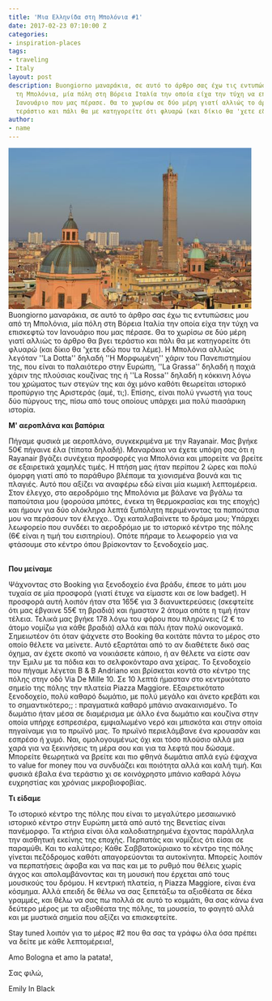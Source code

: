 ```yaml
---
title: 'Μια Ελληνίδα στη Μπολόνια #1'
date: 2017-02-23 07:10:00 Z
categories:
- inspiration-places
tags:
- traveling
- Italy
layout: post
description: Buongiorno μαναράκια, σε αυτό το άρθρο σας έχω τις εντυπώσεις μου από
  τη Μπολόνια, μία πόλη στη Βόρεια Ιταλία την οποία είχα την τύχη να επισκεφτώ τον
  Ιανουάριο που μας πέρασε. Θα το χωρίσω σε δύο μέρη γιατί αλλιώς το άρθρο θα βγει
  τεράστιο και πάλι θα με κατηγορείτε ότι φλυαρώ (και δίκιο θα 'χετε εδώ που τα λέμε).
author:
- name
---
```


![](/uploads/versions/traveling---x----480-318x---.jpg)Buongiorno μαναράκια, σε αυτό το άρθρο σας έχω τις εντυπώσεις μου από τη Μπολόνια, μία πόλη στη Βόρεια Ιταλία την οποία είχα την τύχη να επισκεφτώ τον Ιανουάριο που μας πέρασε. Θα το χωρίσω σε δύο μέρη γιατί αλλιώς το άρθρο θα βγει τεράστιο και πάλι θα με κατηγορείτε ότι φλυαρώ (και δίκιο θα 'χετε εδώ που τα λέμε). Η Μπολόνια αλλιώς λεγόταν ''La Dotta'' δηλαδή ''Η Μορφωμένη'' χάριν του Πανεπιστημίου της, που είναι το παλαιότερο στην Ευρώπη, ''La Grassa'' δηλαδή η παχιά χάριν της πλούσιας κουζίνας της ή ''La Rossa'' δηλαδή η κόκκινη λόγω του χρώματος των στεγών της και όχι μόνο καθότι θεωρείται ιστορικό προπύργιο της Αριστεράς (αμέ, τι;). Επίσης, είναι πολύ γνωστή για τους δύο πύργους της, πίσω από τους οποίους υπάρχει μια πολύ πιασάρικη ιστορία.

**Μ' αεροπλάνα και βαπόρια**

Πήγαμε φυσικά με αεροπλάνο, συγκεκριμένα με την Rayanair. Μας βγήκε 50€ πήγαινε έλα (τίποτα δηλαδή). Μαναράκια να έχετε υπόψη σας ότι η Rayanair βγάζει συνέχεια προσφορές για Μπολόνια και μπορείτε να βρείτε σε εξαιρετικά χαμηλές τιμές. Η πτήση μας ήταν περίπου 2 ώρες και πολύ όμορφη γιατί από το παράθυρο βλέπαμε τα χιονισμένα βουνά και τις πλαγιές. Αυτό που αξίζει να αναφέρω εδώ είναι μία κωμική λεπτομέρεια. Στον έλεγχο, στο αεροδρόμιο της Μπολόνια με βάλανε να βγάλω τα παπούτσια μου (φορούσα μπότες, ένεκα τη θερμοκρασίας και της εποχής) και ήμουν για δύο ολόκληρα λεπτά ξυπόλητη περιμένοντας τα παπούτσια μου να περάσουν τον έλεγχο.. Όχι καταλαβαίνετε το δράμα μου; Υπάρχει λεωφορείο που συνδέει το αεροδρόμιο με το ιστορικό κέντρο της πόλης (6€ είναι η τιμή του εισιτηρίου). Οπότε πήραμε το λεωφορείο για να φτάσουμε στο κέντρο όπου βρίσκονταν το ξενοδοχείο μας.

<br>**Που μείναμε**

Ψάχνοντας στο Booking για ξενοδοχείο ένα βράδυ, έπεσε το μάτι μου τυχαία σε μία προσφορά (γιατί έτυχε να είμαστε και σε low badget). Η προσφορά αυτή λοιπόν ήταν στα 165€ για 3 διανυκτερεύσεις (σκεφτείτε ότι μας έβγαινε 55€ τη βραδιά) και ήμασταν 2 άτομα οπότε η τιμή ήταν τέλεια. Τελικά μας βγήκε 178 λόγω του φόρου που πληρώνεις (2 € το άτομο νομίζω για κάθε βραδιά) αλλά και πάλι ήταν πολύ οικονομικά. Σημειωτέον ότι όταν ψάχνετε στο Booking θα κοιτάτε πάντα το μέρος στο οποίο θέλετε να μείνετε. Αυτό εξαρτάται από το αν διαθέτετε δικό σας όχημα, αν έχετε σκοπό να νοικιάσετε κάποιο, ή αν θέλετε να είστε σαν την Έμιλυ με τα πόδια και το σελφοκόνταρο ανα χείρας. Το ξενοδοχείο που πήγαμε λέγεται B & B Andriano και βρίσκεται κοντά στο κέντρο της πόλης στην οδό Via De Mille 10. Σε 10 λεπτά ήμασταν στο κεντρικότατο σημείο της πόλης την πλατεία Piazza Maggiore. Εξαιρετικότατο ξενοδοχείο, πολύ καθαρό δωμάτιο, με πολύ μεγάλο και άνετο κρεβάτι και το σημαντικότερο;; : πραγματικά καθαρό μπάνιο ανακαινισμένο. Το δωμάτιο ήταν μέσα σε διαμέρισμα με άλλο ένα δωμάτιο και κουζίνα στην οποία υπήρχε εσπρεσιέρα, εμφιαλωμένο νερό και μπισκότα και στην οποία πηγαίναμε για το πρωϊνό μας. Το πρωϊνό περιελάμβανε ένα κρουασάν και εσπρέσο ή χυμό. Ναι, ομολογουμένως όχι και τόσο πλούσιο αλλά μια χαρά για να ξεκινήσεις τη μέρα σου και για τα λεφτά που δώσαμε. Μπορείτε θεωρητικά να βρείτε και πιο φθηνά δωμάτια απλά εγώ έψαχνα το value for money που να συνδυάζει και ποιότητα αλλά και καλή τιμή. Και φυσικά έβαλα ένα τεράστιο χι σε κοινόχρηστο μπάνιο καθαρά λόγω ευχρηστίας και χρόνιας μικροβιοφοβίας.

**Τι είδαμε**

Το ιστορικό κέντρο της πόλης που είναι το μεγαλύτερο μεσαιωνικό ιστορικό κέντρο στην Ευρώπη μετά από αυτό της Βενετίας είναι πανέμορφο. Τα κτήρια είναι όλα καλοδιατηρημένα έχοντας παράλληλα την αισθητική εκείνης της εποχής. Περπατάς και νομίζεις ότι είσαι σε παραμύθι. Και το καλύτερο; Κάθε Σαββατοκύριακο το κέντρο της πόλης γίνεται πεζόδρομος καθότι απαγορεύονται τα αυτοκίνητα. Μπορείς λοιπόν να περπατήσεις άφοβα και να πας και με το ρυθμό που θέλεις χωρίς άγχος και απολαμβάνοντας και τη μουσική που έρχεται από τους μουσικούς του δρόμου. Η κεντρική πλατεία, η Piazza Maggiore, είναι ένα κόσμημα. Αλλά επειδή δε θέλω να σας ξεπετάξω τα αξιοθέατα σε δέκα γραμμές, και θέλω να σας πω πολλά σε αυτό το κομμάτι, θα σας κάνω ένα δεύτερο μέρος με τα αξιοθέατα της πόλης, τα μουσεία, το φαγητό αλλά και με μυστικά σημεία που αξίζει να επισκεφτείτε.

Stay tuned λοιπόν για το μέρος #2 που θα σας τα γράφω όλα όσα πρέπει να δείτε με κάθε λεπτομέρεια!,

Amo Bologna et amo la patata!,

Σας φιλώ,

Emily In Black